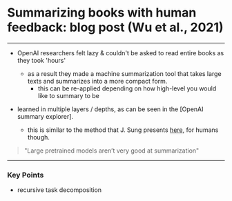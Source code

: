 # Summarizing books with human feedback: blog post (Wu et al., 2021)

---

* OpenAI researchers felt lazy & couldn't be asked to read entire books as they took 'hours'
    * as a result they made a machine summarization tool that takes large texts and summarizes into a more compact form.
        * this can be re-applied depending on how high-level you would like to summary to be

* learned in multiple layers / depths, as can be seen in the [OpenAI summary explorer].
    * this is similar to the method that J. Sung presents [here](https://www.youtube.com/watch?v=IlmRRSp2PoU), for humans though. 

> "Large pretrained models aren’t very good at summarization"

>  


--- 
### Key Points
* recursive task decomposition
